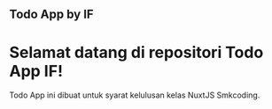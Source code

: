 ## Todo App by IF

# Selamat datang di repositori Todo App IF!

Todo App ini dibuat untuk syarat kelulusan kelas NuxtJS Smkcoding.